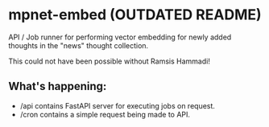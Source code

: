 # mpnet-embed (OUTDATED README)

API / Job runner for performing vector embedding for newly added thoughts in the "news" thought collection.

This could not have been possible without Ramsis Hammadi!

## What's happening:

- /api contains FastAPI server for executing jobs on request.
- /cron contains a simple request being made to API.